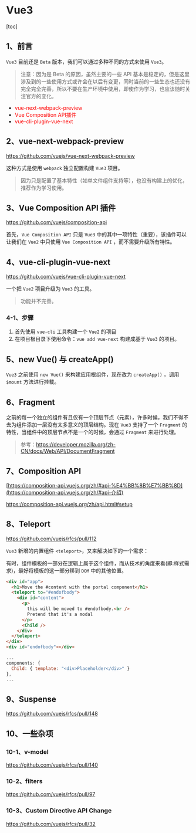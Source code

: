 # Vue3

[toc]

## 1、前言

 `Vue3` 目前还是 `Beta` 版本，我们可以通过多种不同的方式来使用 `Vue3`。

> 注意：因为是 Beta 的原因，虽然主要的一些 API 基本是稳定的，但是这里涉及到的一些使用方式或许会在以后有变更，同时当前的一些生态也还没有完全完全完善，所以不要在生产环境中使用，即使作为学习，也应该随时关注官方的变化。

- <span style="color:red">vue-next-webpack-preview</span>
- <span style="color:red">Vue Composition API插件</span> 
- <span style="color:red">vue-cli-plugin-vue-next</span>



## 2、vue-next-webpack-preview

https://github.com/vuejs/vue-next-webpack-preview

这种方式是使用 `webpack` 独立配置构建 `Vue3` 项目。

> 因为只是配置了基本特性（如单文件组件支持等），也没有构建上的优化，推荐作为学习使用。



## 3、Vue Composition API 插件

https://github.com/vuejs/composition-api

首先，`Vue Composition API` 只是 `Vue3` 中的其中一项特性（重要），该插件可以让我们在 `Vue2` 中只使用 `Vue Composition API` ，而不需要升级所有特性。



## 4、vue-cli-plugin-vue-next

https://github.com/vuejs/vue-cli-plugin-vue-next

一个把 `Vue2` 项目升级为 `Vue3` 的工具。

> 功能并不完善。

### 4-1、步骤

1. 首先使用 `vue-cli` 工具构建一个 `Vue2` 的项目
2. 在项目根目录下使用命令：`vue add vue-next` 构建成基于 `Vue3` 的项目。



## 5、new Vue() 与 createApp()

`Vue3` 之前使用 `new Vue()` 来构建应用根组件，现在改为 `createApp()` ，调用 `$mount` 方法进行挂载。



## 6、Fragment

之前的每一个独立的组件有且仅有一个顶层节点（元素），许多时候，我们不得不去为组件添加一层没有太多意义的顶层结构。现在 `Vue3` 支持了一个 `Fragment` 的特性，当组件中的顶层节点不是一个的时候，会通过 `Fragment` 来进行处理。

> 参考：https://developer.mozilla.org/zh-CN/docs/Web/API/DocumentFragment



## 7、Composition API

[https://composition-api.vuejs.org/zh/#api-%E4%BB%8B%E7%BB%8D](https://composition-api.vuejs.org/zh/#api-介绍)

https://composition-api.vuejs.org/zh/api.html#setup



## 8、Teleport

https://github.com/vuejs/rfcs/pull/112

`Vue3` 新增的内置组件 `<teleport>`，又来解决如下的一个需求：

有时，组件模板的一部分在逻辑上属于这个组件，而从技术的角度来看(即:样式需求)，最好将模板的这一部分移到 `DOM` 中的其他位置。

```html
<div id="app">
  <h1>Move the #content with the portal component</h1>
  <teleport to="#endofbody">
    <div id="content">
      <p>
        this will be moved to #endofbody.<br />
        Pretend that it's a modal
      </p>
      <Child />
    </div>
  </teleport>
</div>
<div id="endofbody"></div>
```

```js
...
components: {
  Child: { template: "<div>Placeholder</div>" }
},
...
```



## 9、Suspense

https://github.com/vuejs/rfcs/pull/148



## 10、一些杂项

### 10-1、v-model

https://github.com/vuejs/rfcs/pull/140

### 10-2、filters

https://github.com/vuejs/rfcs/pull/97

### 10-3、Custom Directive API Change

https://github.com/vuejs/rfcs/pull/32

















